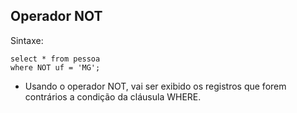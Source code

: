 Operador NOT
-------------



Sintaxe:

	select * from pessoa
	where NOT uf = 'MG';

- Usando o operador NOT, vai ser exibido os registros que forem contrários a condição da cláusula WHERE.

 
